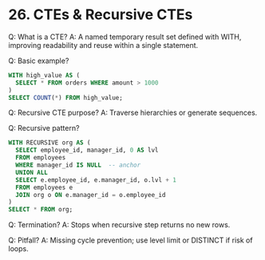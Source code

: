 # 26. CTEs & Recursive CTEs

Q: What is a CTE?
A: A named temporary result set defined with WITH, improving readability and reuse within a single statement.

Q: Basic example?
```sql
WITH high_value AS (
  SELECT * FROM orders WHERE amount > 1000
)
SELECT COUNT(*) FROM high_value;
```

Q: Recursive CTE purpose?
A: Traverse hierarchies or generate sequences.

Q: Recursive pattern?
```sql
WITH RECURSIVE org AS (
  SELECT employee_id, manager_id, 0 AS lvl
  FROM employees
  WHERE manager_id IS NULL  -- anchor
  UNION ALL
  SELECT e.employee_id, e.manager_id, o.lvl + 1
  FROM employees e
  JOIN org o ON e.manager_id = o.employee_id
)
SELECT * FROM org;
```

Q: Termination?
A: Stops when recursive step returns no new rows.

Q: Pitfall?
A: Missing cycle prevention; use level limit or DISTINCT if risk of loops.
